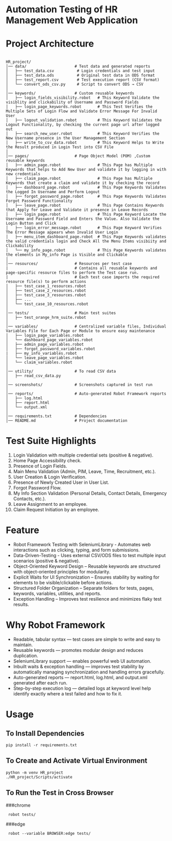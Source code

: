 # Automation Testing of HR Management Web Application
# Project Architecture
<pre><code>
HR_project/
│── data/                     # Test data and generated reports
│   ├── test_data.csv          # Login credentials and test input
│   ├── test_data.ods          # Original test data in ODS format
│   ├── test_report.csv        # Test execution report (CSV format)
│   └── convert_ods_csv.py     # Script to convert ODS → CSV
│
│── keywords/                 # Custom reusable keywords
│   ├── login_fields_visibility.robot   # This Keyword Validate the visiblity and clickability of Username and Password Fields
│   ├── login_page_keywords.robot       # This Test Verifies the Multiple Sets of Login Flow and Validate Error Message For Invalid User
│   ├── logout_validation.robot         # This Keyword Validates the Logout Functionality, by checking the current page url after logged out
│   ├── search_new_user.robot           # This Keyword Verifies the New Username presence in the User Management Section
│   ├── write_to_csv_data.robot         # This Keyword Helps to Write the Result produced in Login Test into CSV File
│
│── pages/                    # Page Object Model (POM) ,Custom reusable keywords
│   ├── admin_page.robot                # This Page has Multiple Keywords that helps to Add New User and validate it by logging in with new credentials
│   ├── claim_page.robot                # This Page has Multiple Keywords that create a claim and validate it by checking the record
│   ├── dashboard_page.robot            # This Page Keywords Validates the Logged In Username and Perform Logout
│   ├── forgot_password_page.robot      # This Page Keywords Validates Forgot Password Functionality
│   ├── leave_page.robot                # This Page Contains Keywords that Apply for Leave and Validate it presence in Leave Records
│   ├── login_page.robot                # This Page Keyword Locate the Username and Password Field and Enters the Value. Also Validate the Login Button and Click
│   ├── login_error_message.robot       # This Page Keyword Verifies The Error Message appears when Invalid User Login
│   ├── menu_item_dashboard_page.robot  # This Page Keywords validates the valid credentials login and Check All the Menu Items visibiity and Clickability
│   └── my_info_page.robot              # This Page Keywords validates the elements in My_info Page is Visible and Clickable
│
│── resources/                # Resources per test case
|                             # Contains all reusable keywords and page-specific resource files to perform the Test case run.  
|                             # Each test case imports the required resource file(s) to perform actions
│   ├── test_case_1_resources.robot
│   ├── test_case_2_resources.robot
│   ├── test_case_3_resources.robot
│   ├── ...
│   └── test_case_10_resources.robot
│
│── tests/                    # Main test suites
│   ├── test_orange_hrm_suite.robot
│
│── variables/                # Centralized variable files, Individual Variables File for Each Page or Module to ensure easy maintenance
│   ├── login_page_variables.robot
│   └── dashboard_page_variables.robot
│   ├── admin_page_variables.robot
│   ├── forgot_password_variables.robot
|   ├── my_info_variables.robot
│   └── leave_page_variables.robot
│   └── claim_variables.robot
│
│── utility/                  # To read CSV data
│   ├── read_csv_data.py
│
│── screenshots/              # Screenshots captured in test run
│
│── reports/                  # Auto-generated Robot Framework reports
│   ├── log.html
│   ├── report.html
│   └── output.xml
│
│── requirements.txt          # Dependencies
│── README.md                 # Project documentation
</code></pre>

# Test Suite Highlights
1. Login Validation with multiple credential sets (positive & negative).
2. Home Page Accessibility check.
3. Presence of Login Fields.
4. Main Menu Validation (Admin, PIM, Leave, Time, Recruitment, etc.).
5. User Creation & Login Verification.
6. Presence of Newly Created User in User List.
7. Forgot Password Flow.
8. My Info Section Validation (Personal Details, Contact Details, Emergency Contacts, etc.).
9. Leave Assignment to an employee.
10. Claim Request Initiation by an employee.
    
# Feature
* Robot Framework Testing with SeleniumLibrary - Automates web interactions such as clicking, typing, and form submissions.
* Data-Driven-Testing - Uses external CSV/ODS files to test multiple input scenarios (positive & negative).
* Object-Oriented Keyword Design – Reusable keywords are structured with object-oriented principles for modularity.
* Explicit Waits for UI Synchronization – Ensures stability by waiting for elements to be visible/clickable before actions.
* Structured Folder Organization – Separate folders for tests, pages, keywords, variables, utilities, and reports.
* Exception Handling – Improves test resilience and minimizes flaky test results.

# Why Robot Framework
* Readable, tabular syntax — test cases are simple to write and easy to maintain.
* Reusable keywords — promotes modular design and reduces duplication.
* SeleniumLibrary support — enables powerful web UI automation.
* Inbuilt waits & exception handling — improves test stability by automatically managing synchronization and handling errors gracefully.
* Auto-generated reports — report.html, log.html, and output.xml generated after each run.
* Step-by-step execution log — detailed logs at keyword level help identify exactly where a test failed and how to fix it.

# Usage
## To Install Dependencies
<pre><code>pip install -r requirements.txt</code></pre>
## To Create and Activate Virtual Environment
<pre><code>python -m venv HR_project</code>
<code>./HR_project/Scripts/activate</code></pre>
## To Run the Test in Cross Browser
###chrome
<pre><code> robot tests/ </code></pre>
###edge
<pre><code> robot --variable BROWSER:edge tests/ </code></pre>

